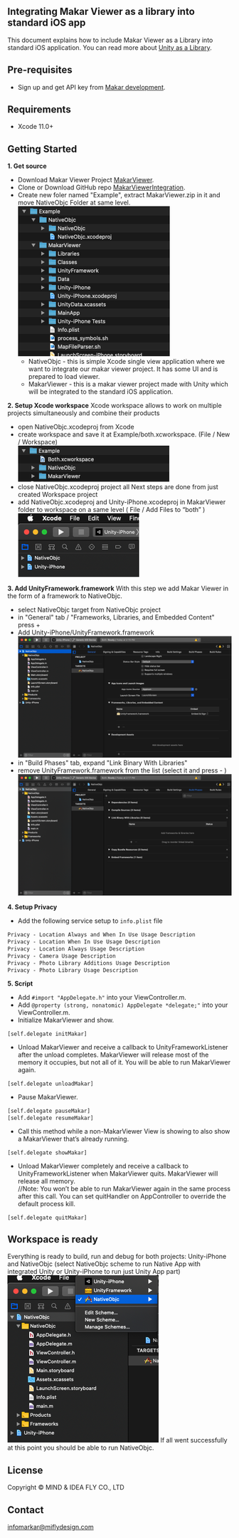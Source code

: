 ## Integrating Makar Viewer as a library into standard iOS app

This document explains how to include Makar Viewer as a Library into standard iOS application. You can read more about [Unity as a Library](https://docs.unity3d.com/2019.3/Documentation/Manual/UnityasaLibrary.html).

Pre-requisites
--------------
- Sign up and get API key from [Makar development](https://developer.makar.app). 

Requirements
--------------
- Xcode 11.0+

Getting Started
--------------
**1. Get source**
- Download Makar Viewer Project [MakarViewer](https://github.com/Unity-Technologies/uaal-example). 
- Clone or Download GitHub repo [MakarViewerIntegration](https://github.com/vml933/MakarViewerIntegration.git).
- Create new foler named "Example", extract MakarViewer.zip in it and move NativeObjc Folder at same level.
	<br><img src="images/ios/folderStructure.png">
	- NativeObjc - this is simple Xcode single view application where we want to integrate our makar viewer project. It has some UI and is prepared to load viewer.
    - MakarViewer - this is a makar viewer project made with Unity which will be integrated to the standard iOS application.

**2. Setup Xcode workspace**
Xcode workspace allows to work on multiple projects simultaneously and combine their products
- open NativeObjc.xcodeproj from Xcode
- create workspace and save it at Example/both.xcworkspace. (File / New / Workspace)
  <br><img src="images/ios/workspaceLocation.png">
- close NativeObjc.xcodeproj project all Next steps are done from just created Workspace project
- add NativeObjc.xcodeproj and Unity-iPhone.xcodeproj in MakarViewer folder to workspace on a same level ( File / Add Files to “both” )
  <br><img src="images/ios/workspaceProjects.png">

**3. Add UnityFramework.framework**
With this step we add Makar Viewer in the form of a framework to NativeObjc.
- select NativeObjc target from NativeObjc project
- in "General" tab / "Frameworks, Libraries, and Embedded  Content" press +
- Add Unity-iPhone/UnityFramework.framework
  <br><img src="images/ios/addToEmbeddedContent.png">
- in "Build Phases" tab, expand "Link Binary With Libraries"
- remove UnityFramework.framework from the list (select it and press - )
  <br><img src="images/ios/removeLink.png">

**4. Setup Privacy**
- Add the following service setup to `info.plist` file
```
Privacy - Location Always and When In Use Usage Description
Privacy - Location When In Use Usage Description
Privacy - Location Always Usage Description
Privacy - Camera Usage Description
Privacy - Photo Library Additions Usage Description
Privacy - Photo Library Usage Description
```

**5. Script**
- Add `#import "AppDelegate.h"` into your ViewController.m.
- Add `@property (strong, nonatomic) AppDelegate *delegate;"` into your ViewController.m.
- Initialize MakarViewer and show.
```
[self.delegate initMakar]
```
- Unload MakarViewer and receive a callback to UnityFrameworkListener after the unload completes. MakarViewer will release most of the memory it occupies, but not all of it. You will be able to run MakarViewer again.
```
[self.delegate unloadMakar]
```
- Pause MakarViewer.
```
[self.delegate pauseMakar]
[self.delegate resumeMakar]
```

- Call this method while a non-MakarViewer View is showing to also show a MakarViewer that’s already running.
```
[self.delegate showMakar]
```

- Unload MakarViewer completely and receive a callback to UnityFrameworkListener when MakarViewer quits. MakarViewer will release all memory.<br>
//Note: You won’t be able to run MakarViewer again in the same process after this call. You can set quitHandler on AppController to override the default process kill.
```
[self.delegate quitMakar]
```

## Workspace is ready
Everything is ready to build, run and debug for both projects: Unity-iPhone and NativeObjc (select NativeObjc scheme to run Native App with integrated Unity or Unity-iPhone to run just Unity App part)
<br><img src="images/ios/selectTargetToBuild.png">
If all went successfully at this point you should be able to run NativeObjc.

License
-------
Copyright © MIND & IDEA FLY CO., LTD

Contact
-------
<infomarkar@miflydesign.com>